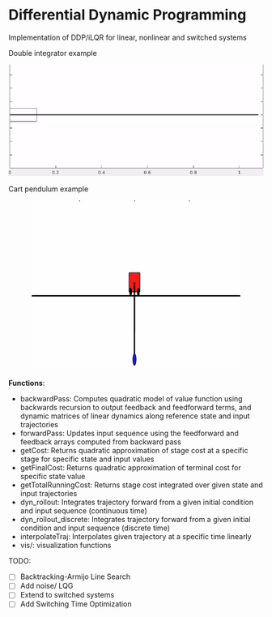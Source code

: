 # Differential Dynamic Programming
Implementation of DDP/iLQR for linear, nonlinear and switched systems



Double integrator example
<p style="text-align:center;"><img src="https://github.com/scharalambous3/ddp_switched_systems/blob/main/doubleint.gif" alt="Logo"></p>

Cart pendulum example
<p style="text-align:center;"><img src="https://github.com/scharalambous3/ddp_switched_systems/blob/main/cartpend.gif" alt="Logo"></p>

**Functions**:
- backwardPass: Computes quadratic model of value function using backwards recursion to output feedback and feedforward terms, and dynamic matrices of linear dynamics along reference state and input trajectories
- forwardPass: Updates input sequence using the feedforward and feedback arrays computed from backward pass
- getCost: Returns quadratic approximation of stage cost at a specific stage for specific state and input values
- getFinalCost: Returns quadratic approximation of terminal cost for specific state value
- getTotalRunningCost: Returns stage cost integrated over given state and input trajectories
- dyn_rollout: Integrates trajectory forward from a given initial condition and input sequence (continuous time)
- dyn_rollout_discrete: Integrates trajectory forward from a given initial condition and input sequence (discrete time)
- interpolateTraj: Interpolates given trajectory at a specific time linearly
- vis/: visualization functions

TODO:
- [ ] Backtracking-Armijo Line Search
- [ ] Add noise/ LQG
- [ ] Extend to switched systems
- [ ] Add Switching Time Optimization
